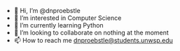 - 👋 Hi, I’m @dnproebstle
- 👀 I’m interested in Computer Science
- 🌱 I’m currently learning Python
- 💞️ I’m looking to collaborate on nothing at the moment
- 📫 How to reach me dnproebstle@students.unwsp.edu

<!---
dnproebstle/dnproebstle is a ✨ special ✨ repository because its `README.md` (this file) appears on your GitHub profile.
You can click the Preview link to take a look at your changes.
--->
